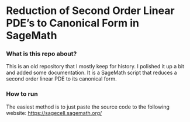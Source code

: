 # Reduction of Second Order Linear PDE’s to Canonical Form in SageMath

### What is this repo about?

This is an old repository that I mostly keep for history. I polished it up a bit and added some documentation. It is a SageMath script that reduces a second order linear PDE to its canonical form.

### How to run
The easiest method is to just paste the source code to the following website: https://sagecell.sagemath.org/
